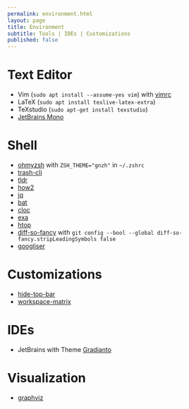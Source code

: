```yaml
---
permalink: environment.html
layout: page
title: Environment
subtitle: Tools | IDEs | Customizations  
published: false
---
```



# Text Editor

- Vim (`sudo apt install --assume-yes vim`) with [vimrc](https://github.com/amix/vimrc)
- LaTeX (`sudo apt install texlive-latex-extra`)
- TeXstudio (`sudo apt-get install texstudio`)
- [JetBrains Mono](https://www.jetbrains.com/lp/mono/)


# Shell

- [ohmyzsh](https://github.com/ohmyzsh/ohmyzsh) with `ZSH_THEME="gnzh"` in `~/.zshrc`
- [trash-cli](https://github.com/sindresorhus/trash-cli)
- [tldr](https://github.com/tldr-pages/tldr)
- [how2](https://github.com/santinic/how2)
- [jq](https://github.com/stedolan/jq)
- [bat](https://github.com/sharkdp/bat)
- [cloc](https://github.com/AlDanial/cloc)
- [exa](https://github.com/ogham/exa)
- [htop](https://github.com/hishamhm/htop)
- [diff-so-fancy](https://github.com/so-fancy/diff-so-fancy) with `git config --bool --global diff-so-fancy.stripLeadingSymbols false`
- [googliser](https://github.com/teracow/googliser)


# Customizations

- [hide-top-bar](https://extensions.gnome.org/extension/545/hide-top-bar/)
- [workspace-matrix](https://extensions.gnome.org/extension/1485/workspace-matrix/)

# IDEs

- JetBrains with Theme [Gradianto](https://plugins.jetbrains.com/plugin/12334-gradianto)

# Visualization

- [graphviz](https://www.graphviz.org/)